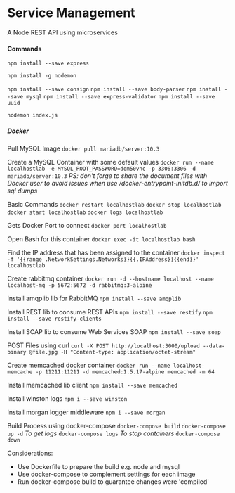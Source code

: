 # Service Management 

A Node REST API using microservices

#### Commands

```npm install --save express```

```npm install -g nodemon```

```npm install --save consign```
```npm install --save body-parser```
```npm install --save mysql```
```npm install --save express-validator```
```npm install --save uuid```

```nodemon index.js```

##### Docker

Pull MySQL Image
```docker pull mariadb/server:10.3```

Create a MySQL Container with some default values
```docker run --name localhostlab -e MYSQL_ROOT_PASSWORD=dqm50vnc -p 3306:3306 -d mariadb/server:10.3```
*PS: don't forge to share the document files with Docker user to avoid issues when use /docker-entrypoint-initdb.d/ to import sql dumps*

Basic Commands
```docker restart localhostlab```
```docker stop localhostlab```
```docker start localhostlab```
```docker logs localhostlab```

Gets Docker Port to connect
```docker port localhostlab```

Open Bash for this container
```docker exec -it localhostlab bash```

Find the IP address that has been assigned to the container
```docker inspect -f '{{range .NetworkSettings.Networks}}{{.IPAddress}}{{end}}' localhostlab```

Create rabbitmq container
```docker run -d --hostname localhost --name localhost-mq -p 5672:5672 -d rabbitmq:3-alpine```

Install amqplib lib for RabbitMQ
```npm install --save amqplib```

Install REST lib to consume REST APIs
```npm install --save restify```
```npm install --save restify-clients```

Install SOAP lib to consume Web Services SOAP
```npm install --save soap```

POST Files using curl
```curl -X POST http://localhost:3000/upload --data-binary @file.jpg -H "Content-type: application/octet-stream"```

Create memcached docker container
```docker run --name localhost-memcache -p 11211:11211 -d memcached:1.5.17-alpine memcached -m 64```

Install memcached lib client
```npm install --save memcached```

Install winston logs
```npm i --save winston```

Install morgan logger middleware
```npm i --save morgan```

Build Process using docker-compose
```docker-compose build```
```docker-compose up -d```
*To get logs* ```docker-compose logs```
*To stop containers* ```docker-compose down```

Considerations:

- Use Dockerfile to prepare the build e.g. node and mysql
- Use docker-compose to complement settings for each image
- Run docker-compose build to guarantee changes were 'compiled'